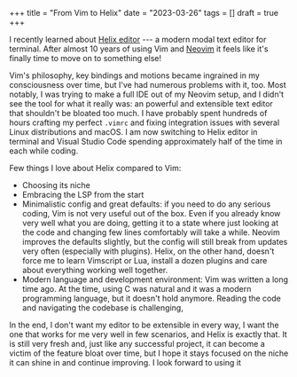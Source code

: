 +++
title = "From Vim to Helix"
date = "2023-03-26"
tags = []
draft = true
+++

I recently learned about [Helix editor](https://helix-editor.com/) --- a modern
modal text editor for terminal. After almost 10 years of using Vim and
[Neovim](https://neovim.io/) it feels like it's finally time to move on to
something else!

Vim's philosophy, key bindings and motions became ingrained in my consciousness
over time, but I've had numerous problems with it, too. Most notably, I was
trying to make a full IDE out of my Neovim setup, and I didn't see the tool for
what it really was: an powerful and extensible text editor that shouldn't be
bloated too much. I have probably spent hundreds of hours crafting my perfect
`.vimrc` and fixing integration issues with several Linux distributions and
macOS. I am now switching to Helix editor in terminal and Visual Studio Code
spending approximately half of the time in each while coding.

Few things I love about Helix compared to Vim:

- Choosing its niche
- Embracing the LSP from the start
- Minimalistic config and great defaults: if you need to do any serious coding,
  Vim is not very useful out of the box. Even if you already know very well what
  you are doing, getting it to a state where just looking at the code and
  changing few lines comfortably will take a while. Neovim improves the defaults
  slightly, but the config will still break from updates very often (especially
  with plugins). Helix, on the other hand, doesn't force me to learn Vimscript
  or Lua, install a dozen plugins and care about everything working well
  together.
- Modern language and development environment: Vim was written a long time ago.
  At the time, using C was natural and it was a modern programming language, but
  it doesn't hold anymore. Reading the code and navigating the codebase is
  challenging,

In the end, I don't want my editor to be extensible in every way, I want the one
that works for me very well in few scenarios, and Helix is exactly that. It is
still very fresh and, just like any successful project, it can become a victim
of the feature bloat over time, but I hope it stays focused on the niche it can
shine in and continue improving. I look forward to using it
